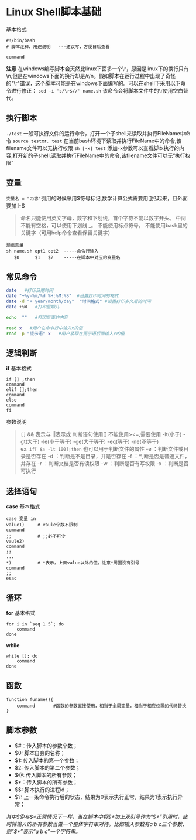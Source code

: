# Linux Shell脚本基础
基本格式
```
#!/bin/bash
# 脚本注释、用途说明   ---建议写，方便日后查看

command
```
**注意**
在windows编写脚本会天然比linux下面多一个\r，原因是linux下的换行只有\n,但是在windows下面的换行却是/r/n。假如脚本在运行过程中出现了奇怪的"\r"错误，这个脚本可能是在windows下面编写的。可以在shell下采用以下命令进行修正：
`sed -i 's/\r$//' name.sh`
该命令会将脚本文件中的\r使用空白替代。
## 执行脚本
`./test` 一般可执行文件的运行命令，打开一个子shell来读取并执行FileName中命令
`source test`or`. test`  在当前bash环境下读取并执行FileName中的命令,该filename文件可以无执行权限
`sh [-x] test` 添加`-x`参数可以查看脚本执行的内容,打开新的子shell,读取并执行FileName中的命令,该filename文件可以无“执行权限”
## 变量
`变量名 = "内容"`引用的时候采用\$符号标记,数学计算公式需要用[]括起来，且外面要加上\$
>命名只能使用英文字母，数字和下划线，首个字符不能以数字开头。
>中间不能有空格，可以使用下划线 _。
>不能使用标点符号。
>不能使用bash里的关键字（可用help命令查看保留关键字）
```
预设变量
sh name.sh opt1 opt2  -----命令行输入
   $0      $1   $2    -----在脚本中对应的变量名
```
## 常见命令
```bash
date   #打印日期时间
date "+%y-%m/%d %H:%M:%S"  #设置打印时间的格式
date -d "+ year/month/day"  "时间格式" #设置打印多久后的时间
date +%W   #打印星期几

echo  ""   #打印后面的内容

read x   #用户在命令行中输入x的值
read -p "提示语" x   #用户紧跟在提示语后面输入x的值
```
## 逻辑判断
**if**
基本格式
```
if [] ;then
command
elif [];then
command
else
command
fi
```
参数说明
>`[]` && 表示与  ||表示或
>判断语句使用[]
>不能使用><=,需要使用 -lt(小于) -gt(大于) -le(小于等于) -ge(大于等于) -eq(等于) -ne(不等于)   
ex. `if[ $a -lt 100];then`
>也可以用于判断文件的属性
>-e ：判断文件或目录是否存在
>-d ：判断是不是目录，并是否存在
>-f ：判断是否是普通文件，并存在
>-r ：判断文档是否有读权限
>-w ：判断是否有写权限
>-x ：判断是否可执行
## 选择语句
**case**
基本格式
```
case 变量 in
value1)     # vaule个数不限制
command
;;          # ;;必不可少
vaule2)
command
;;
...
*)          # *表示，上面value以外的值，注意*周围没有引号
command
;;
esac
```
## 循环
**for**
基本格式
```
for i in `seq 1 5`; do
	command
done
```
**while**
```
while []; do
	command
done
```
## 函数
```
function funame(){
    command       #函数的参数直接使用，相当于全局变量，相当于相应位置的代码替换
}
```
## 脚本参数
- \$#：传入脚本的参数个数；
- \$0:  脚本自身的名称；　　
- \$1:  传入脚本的第一个参数；
- \$2:  传入脚本的第二个参数；
- \$@: 传入脚本的所有参数；
- \$*：传入脚本的所有参数；
- \$\$:  脚本执行的进程id；
- \$?:  上一条命令执行后的状态，结果为0表示执行正常，结果为1表示执行异常；

*其中\$\@与\$\*正常情况下一样，当在脚本中将\$\*加上双引号作为“\$\*”引用时，此时将输入的所有参数当做一个整体字符串对待。比如输入参数有a b c三个参数，则“\$\*”表示“a b c”一个字符串。*